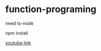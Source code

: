 # function-programing

need ts-node

npm install

[youtube link](https://www.youtube.com/watch?v=IqdvgzV_nms)
